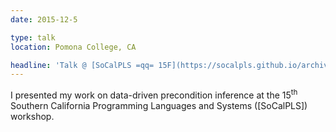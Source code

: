 ```yaml
---
date: 2015-12-5

type: talk
location: Pomona College, CA

headline: 'Talk @ [SoCalPLS =qq= 15F](https://socalpls.github.io/archive/2015dec/)'
---
```


I presented my work on data-driven precondition inference
at the 15<sup>th</sup> Southern California Programming Languages and Systems ([SoCalPLS]) workshop.